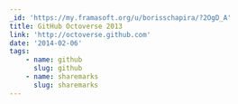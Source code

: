 ```yaml
---
_id: 'https://my.framasoft.org/u/borisschapira/?2OgD_A'
title: GitHub Octoverse 2013
link: 'http://octoverse.github.com'
date: '2014-02-06'
tags:
    - name: github
      slug: github
    - name: sharemarks
      slug: sharemarks
---
```


<div class="markdown"><p></p></div>
